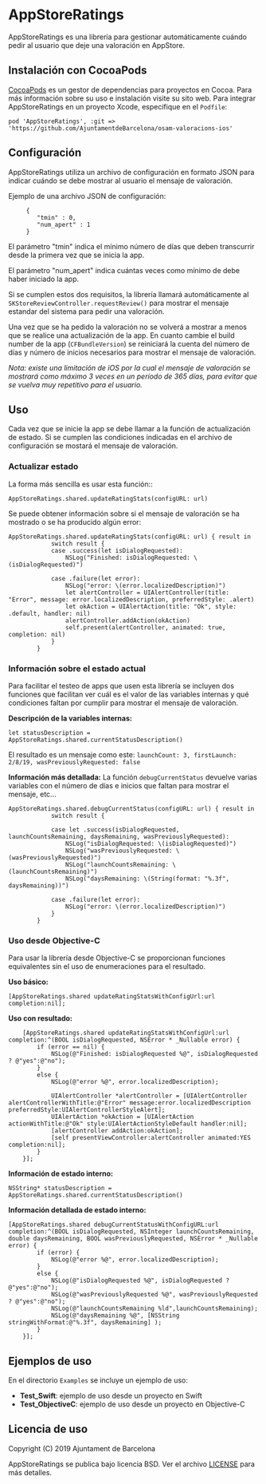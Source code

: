 # AppStoreRatings
AppStoreRatings es una librería para gestionar automáticamente cuándo pedir al usuario que deje una valoración en AppStore.

## Instalación con CocoaPods

[CocoaPods](http://cocoapods.org) es un gestor de dependencias para proyectos en Cocoa. Para más información sobre su uso e instalación visite su sito web.
Para integrar AppStoreRatings en un proyecto Xcode, especifique en el `Podfile`:

```
pod 'AppStoreRatings', :git => 'https://github.com/AjuntamentdeBarcelona/osam-valoracions-ios'
```



## Configuración
AppStoreRatings utiliza un archivo de configuración en formato JSON para indicar cuándo se debe mostrar al usuario el mensaje de valoración.

Ejemplo de una archivo JSON de configuración:

```
     {
        "tmin" : 0,
        "num_apert" : 1
     }
```

El parámetro "tmin" indica el mínimo número de días que deben transcurrir desde la primera vez que se inicia la app.

El parámetro "num_apert" indica cuántas veces como mínimo de debe haber iniciado la app.

Si se cumplen estos dos requisitos, la librería llamará automáticamente al `SKStoreReviewController.requestReview()` para mostrar el mensaje estandar del sistema para pedir una valoración.

Una vez que se ha pedido la valoración no se volverá a mostrar a menos que se realice una actualización de la app. En cuanto cambie el build number de la app (`CFBundleVersion`) se reiniciará la cuenta del número de días y número de inicios necesarios para mostrar el mensaje de valoración.

*Nota: existe una limitación de iOS por la cual el mensaje de valoración se mostrará como máximo 3 veces en un período de 365 días, para evitar que se vuelva muy repetitivo para el usuario.*



## Uso

Cada vez que se inicie la app se debe llamar a la función de actualización de estado.
Si se cumplen las condiciones indicadas en el archivo de configuración se mostará el mensaje de valoración.

### Actualizar estado

La forma más sencilla es usar esta función::

```
AppStoreRatings.shared.updateRatingStats(configURL: url)
```


Se puede obtener información sobre si el mensaje de valoración se ha mostrado o se ha producido algún error:

```
AppStoreRatings.shared.updateRatingStats(configURL: url) { result in
            switch result {
            case .success(let isDialogRequested):
                NSLog("Finished: isDialogRequested: \(isDialogRequested)")
                
            case .failure(let error):
                NSLog("error: \(error.localizedDescription)")
                let alertController = UIAlertController(title: "Error", message: error.localizedDescription, preferredStyle: .alert)
                let okAction = UIAlertAction(title: "Ok", style: .default, handler: nil)
                alertController.addAction(okAction)
                self.present(alertController, animated: true, completion: nil)
            }
        }
```


### Información sobre el estado actual

Para facilitar el testeo de apps que usen esta librería se incluyen dos funciones que facilitan ver cuál es el valor de las variables internas y qué condiciones faltan por cumplir para mostrar el mensaje de valoración.

**Descripción de la variables internas:**

```
let statusDescription = AppStoreRatings.shared.currentStatusDescription()
```

El resultado es un mensaje como este: `launchCount: 3, firstLaunch: 2/8/19, wasPreviouslyRequested: false`


**Información más detallada:** 
La función `debugCurrentStatus` devuelve varias variables con el número de días e inicios que faltan para mostrar el mensaje, etc...

```
AppStoreRatings.shared.debugCurrentStatus(configURL: url) { result in
            switch result {
            
            case let .success(isDialogRequested, launchCountsRemaining, daysRemaining, wasPreviouslyRequested):
                NSLog("isDialogRequested: \(isDialogRequested)")
                NSLog("wasPreviouslyRequested: \(wasPreviouslyRequested)")
                NSLog("launchCountsRemaining: \(launchCountsRemaining)")
                NSLog("daysRemaining: \(String(format: "%.3f", daysRemaining))")

            case .failure(let error):
                NSLog("error: \(error.localizedDescription)")
            }
        }

```

### Uso desde Objective-C
Para usar la librería desde Objective-C se proporcionan funciones equivalentes sin el uso de enumeraciones para el resultado.

**Uso básico:**

```
[AppStoreRatings.shared updateRatingStatsWithConfigUrl:url completion:nil];

```

**Uso con resultado:**

```
    [AppStoreRatings.shared updateRatingStatsWithConfigUrl:url completion:^(BOOL isDialogRequested, NSError * _Nullable error) {
        if (error == nil) {
            NSLog(@"Finished: isDialogRequested %@", isDialogRequested ? @"yes":@"no");
        }
        else {
            NSLog(@"error %@", error.localizedDescription);
            
            UIAlertController *alertController = [UIAlertController alertControllerWithTitle:@"Error" message:error.localizedDescription preferredStyle:UIAlertControllerStyleAlert];
            UIAlertAction *okAction = [UIAlertAction actionWithTitle:@"Ok" style:UIAlertActionStyleDefault handler:nil];
            [alertController addAction:okAction];
            [self presentViewController:alertController animated:YES completion:nil];
        }
    }];
```

**Información de estado interno:**
```
NSString* statusDescription = AppStoreRatings.shared.currentStatusDescription()
```

**Información detallada de estado interno:**

```
[AppStoreRatings.shared debugCurrentStatusWithConfigURL:url completion:^(BOOL isDialogRequested, NSInteger launchCountsRemaining, double daysRemaining, BOOL wasPreviouslyRequested, NSError * _Nullable error) {
        if (error) {
            NSLog(@"error %@", error.localizedDescription);
        }
        else {
            NSLog(@"isDialogRequested %@", isDialogRequested ? @"yes":@"no");
            NSLog(@"wasPreviouslyRequested %@", wasPreviouslyRequested ? @"yes":@"no");
            NSLog(@"launchCountsRemaining %ld",launchCountsRemaining);
            NSLog(@"daysRemaining %@", [NSString stringWithFormat:@"%.3f", daysRemaining] );
        }
    }];
```


## Ejemplos de uso
En el directorio `Examples` se incluye un ejemplo de uso:

- **Test_Swift**: ejemplo de uso desde un proyecto en Swift
- **Test_ObjectiveC**: ejemplo de uso desde un proyecto en Objective-C


## Licencia de uso

Copyright (C) 2019 Ajuntament de Barcelona

AppStoreRatings se publica bajo licencia BSD. Ver el archivo [LICENSE](https://gitlab.dtibcn.cat/osam_pm/modul_valoracions_ios/LICENSE) para más detalles.

